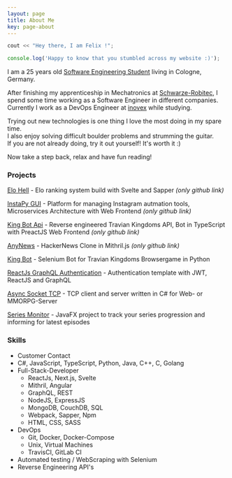 ```yaml
---
layout: page
title: About Me
key: page-about
---
```


```c++
cout << "Hey there, I am Felix !";
```

```js
console.log('Happy to know that you stumbled across my website :)');
```

I am a 25 years old [Software Engineering Student](https://www.th-koeln.de) living in Cologne, Germany.

After finishing my apprenticeship in Mechatronics at [Schwarze-Robitec](https://www.schwarze-robitec.com), 
I spend some time working as a Software Engineer in different companies. 
Currently I work as a DevOps Engineer at [inovex](https://www.inovex.de) while studying.

Trying out new technologies is one thing I love the most doing in my spare time.  
I also enjoy solving difficult boulder problems and strumming the guitar.  
If you are not already doing, try it out yourself! It's worth it :)

Now take a step back, relax and have fun reading!

### Projects

[Elo Hell](https://github.com/breuerfelix/elo-hell) - Elo ranking system build with Svelte and Sapper _(only github link)_

[InstaPy GUI](https://github.com/breuerfelix/instapy-gui) - Platform for managing Instagram autmation tools, Microservices Architecture with Web Frontend _(only github link)_

[King Bot Api](https://github.com/breuerfelix/king-bot-api) - Reverse engineered Travian Kingdoms API, Bot in TypeScript with PreactJS Web Frontend _(only github link)_

[AnyNews](https://github.com/breuerfelix/any-news) - HackerNews Clone in Mithril.js _(only github link)_

[King Bot](projects/king-bot) - Selenium Bot for Travian Kingdoms Browsergame in Python

[ReactJs GraphQL Authentication](projects/react-graphql-auth) - Authentication template with JWT, ReactJS and GraphQL

[Async Socket TCP](projects/async-tcp) - TCP client and server written in C\# for Web- or MMORPG-Server

[Series Monitor](projects/series-monitor) - JavaFX project to track your series progression and informing for latest episodes

### Skills

- Customer Contact
- C#, JavaScript, TypeScript, Python, Java, C++, C, Golang
- Full-Stack-Developer
  - ReactJs, Next.js, Svelte
  - Mithril, Angular
  - GraphQL, REST
  - NodeJS, ExpressJS
  - MongoDB, CouchDB, SQL
  - Webpack, Sapper, Npm
  - HTML, CSS, SASS
- DevOps
  - Git, Docker, Docker-Compose
  - Unix, Virtual Machines
  - TravisCI, GitLab CI
- Automated testing / WebScraping with Selenium
- Reverse Engineering API's
